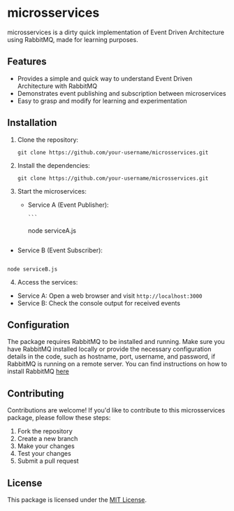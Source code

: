 # microsservices

microsservices is a dirty quick implementation of Event Driven Architecture using RabbitMQ, made for learning purposes.

## Features

- Provides a simple and quick way to understand Event Driven Architecture with RabbitMQ
- Demonstrates event publishing and subscription between microservices
- Easy to grasp and modify for learning and experimentation

## Installation

1.  Clone the repository:

    ```
    git clone https://github.com/your-username/microsservices.git
    ```

2.  Install the dependencies:

    `git clone https://github.com/your-username/microsservices.git`

3.  Start the microservices:

    - Service A (Event Publisher):

          ```

      node serviceA.js

```

```

- Service B (Event Subscriber):

```

node serviceB.js

```

4. Access the services:

- Service A: Open a web browser and visit `http://localhost:3000`
- Service B: Check the console output for received events

## Configuration

The package requires RabbitMQ to be installed and running. Make sure you have RabbitMQ installed locally or provide the necessary configuration details in the code, such as hostname, port, username, and password, if RabbitMQ is running on a remote server. You can find instructions on how to install RabbitMQ [here](https://www.rabbitmq.com/download.html)

## Contributing

Contributions are welcome! If you'd like to contribute to this microsservices package, please follow these steps:

1. Fork the repository
2. Create a new branch
3. Make your changes
4. Test your changes
5. Submit a pull request

## License

This package is licensed under the [MIT License](LICENSE).
